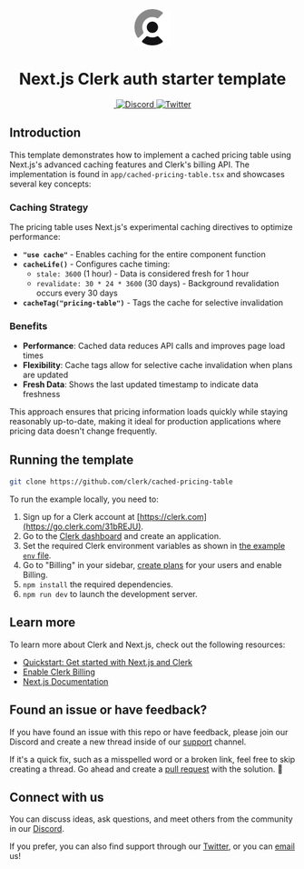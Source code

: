 <p align="center">
  <a href="https://go.clerk.com/e3UDpP4" target="_blank" rel="noopener noreferrer">
   <picture>
      <source media="(prefers-color-scheme: dark)" srcset="./public/light-logo.png">
      <img src="./public/dark-logo.png" height="64">
    </picture>
  </a>
  <br />
</p>
<div align="center">
  <h1>
    Next.js Clerk auth starter template
  </h1>
  <a href="https://www.npmjs.com/package/@clerk/nextjs">
    <img alt="" src="https://img.shields.io/npm/dm/@clerk/nextjs" />
  </a>
  <a href="https://discord.com/invite/b5rXHjAg7A">
    <img alt="Discord" src="https://img.shields.io/discord/856971667393609759?color=7389D8&label&logo=discord&logoColor=ffffff" />
  </a>
  <a href="https://twitter.com/clerkdev">
    <img alt="Twitter" src="https://img.shields.io/twitter/url.svg?label=%40clerkdev&style=social&url=https%3A%2F%2Ftwitter.com%2Fclerkdev" />
  </a>
</div>

## Introduction

This template demonstrates how to implement a cached pricing table using Next.js's advanced caching features and Clerk's billing API. The implementation is found in `app/cached-pricing-table.tsx` and showcases several key concepts:

### Caching Strategy

The pricing table uses Next.js's experimental caching directives to optimize performance:

- **`"use cache"`** - Enables caching for the entire component function
- **`cacheLife()`** - Configures cache timing:
  - `stale: 3600` (1 hour) - Data is considered fresh for 1 hour
  - `revalidate: 30 * 24 * 3600` (30 days) - Background revalidation occurs every 30 days
- **`cacheTag("pricing-table")`** - Tags the cache for selective invalidation

### Benefits

- **Performance**: Cached data reduces API calls and improves page load times
- **Flexibility**: Cache tags allow for selective cache invalidation when plans are updated
- **Fresh Data**: Shows the last updated timestamp to indicate data freshness

This approach ensures that pricing information loads quickly while staying reasonably up-to-date, making it ideal for production applications where pricing data doesn't change frequently.

## Running the template

```bash
git clone https://github.com/clerk/cached-pricing-table
```

To run the example locally, you need to:

1. Sign up for a Clerk account at [https://clerk.com](https://go.clerk.com/31bREJU).
2. Go to the [Clerk dashboard](https://go.clerk.com/4I5LXFj) and create an application.
3. Set the required Clerk environment variables as shown in [the example `env` file](./.env.example).
4. Go to "Billing" in your sidebar, [create plans](https://clerk.com/docs/react/billing/b2c-saas#create-a-plan) for your users and enable Billing.
5. `npm install` the required dependencies.
6. `npm run dev` to launch the development server.

## Learn more

To learn more about Clerk and Next.js, check out the following resources:

-   [Quickstart: Get started with Next.js and Clerk](https://go.clerk.com/vgWhQ7B)
-   [Enable Clerk Billing](https://clerk.com/docs/billing/overview)
-   [Next.js Documentation](https://nextjs.org/docs)

## Found an issue or have feedback?

If you have found an issue with this repo or have feedback, please join our Discord and create a new thread inside of our [support](https://clerk.com/discord) channel.

If it's a quick fix, such as a misspelled word or a broken link, feel free to skip creating a thread.
Go ahead and create a [pull request](https://github.com/clerk/cached-pricing-table/pulls) with the solution. :rocket:

## Connect with us

You can discuss ideas, ask questions, and meet others from the community in our [Discord](https://clerk.com/discord).

If you prefer, you can also find support through our [Twitter](https://twitter.com/ClerkDev), or you can [email](mailto:support@clerk.dev) us!
